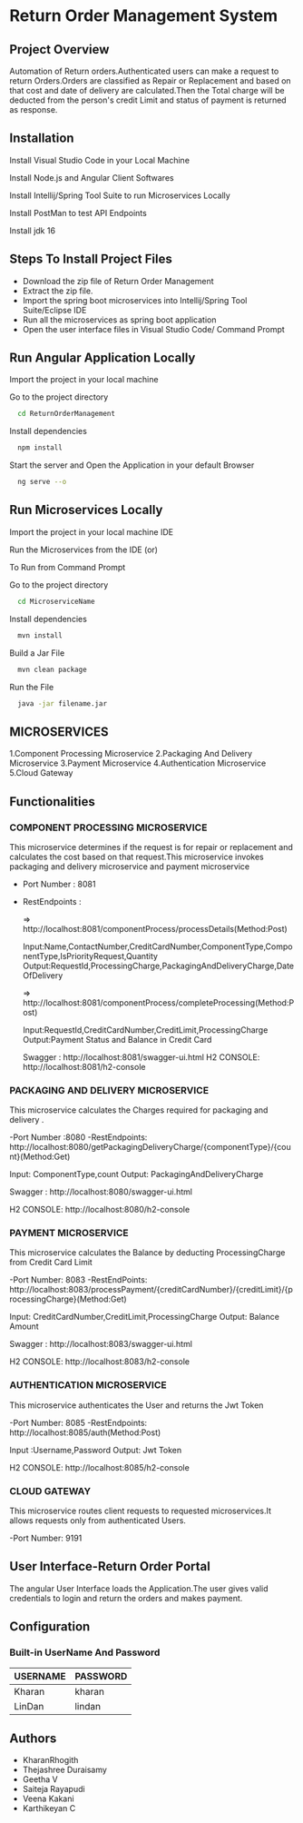 
# Return Order Management System

Project Overview
----------------
Automation of Return orders.Authenticated users can make a request to return Orders.Orders are classified as Repair or Replacement and based on that cost and date of delivery are calculated.Then the Total charge will be deducted from the person's credit Limit and status of payment is returned as response.

## Installation

Install Visual Studio Code in your Local Machine

Install Node.js and Angular Client Softwares

Install Intellij/Spring Tool Suite to run Microservices Locally

Install PostMan to test API Endpoints

Install jdk 16


## Steps To Install Project Files

- Download the zip file of Return Order Management
- Extract the zip file.
- Import the spring boot microservices into Intellij/Spring Tool Suite/Eclipse IDE
- Run all the microservices as spring boot application
- Open the user interface files in Visual Studio Code/ Command Prompt
    
## Run Angular Application Locally

Import the project in your local machine

Go to the project directory

```bash
  cd ReturnOrderManagement
```

Install dependencies

```bash
  npm install
```

Start the server and Open the Application in your default Browser

```bash
  ng serve --o
```

## Run Microservices Locally

Import the project in your local machine IDE

Run  the Microservices from the IDE (or)

To Run from Command Prompt

Go to the project directory

```bash
  cd MicroserviceName
```

Install dependencies

```bash
  mvn install
```

Build a Jar File

```bash
  mvn clean package
```
Run the File

```bash
  java -jar filename.jar
```

## MICROSERVICES

1.Component Processing Microservice
2.Packaging And Delivery Microservice
3.Payment Microservice
4.Authentication Microservice
5.Cloud Gateway

## Functionalities

### COMPONENT PROCESSING MICROSERVICE

  This microservice determines if the request is for repair or replacement and calculates the cost based on that request.This microservice invokes packaging and delivery microservice and payment microservice
  - Port Number   : 8081
  - RestEndpoints : 
     
    => http://localhost:8081/componentProcess/processDetails(Method:Post)
     
     Input:Name,ContactNumber,CreditCardNumber,ComponentType,ComponentType,IsPriorityRequest,Quantity
     Output:RequestId,ProcessingCharge,PackagingAndDeliveryCharge,DateOfDelivery
     
    => http://localhost:8081/componentProcess/completeProcessing(Method:Post)

     Input:RequestId,CreditCardNumber,CreditLimit,ProcessingCharge
     Output:Payment Status and Balance in Credit Card

    Swagger   : http://localhost:8081/swagger-ui.html
    H2 CONSOLE: http://localhost:8081/h2-console

### PACKAGING AND DELIVERY MICROSERVICE

This microservice calculates the Charges required for packaging and delivery .

-Port Number :8080
-RestEndpoints:
  http://localhost:8080/getPackagingDeliveryCharge/{componentType}/{count}(Method:Get)

 Input: ComponentType,count
 Output: PackagingAndDeliveryCharge

 Swagger   : http://localhost:8080/swagger-ui.html

 H2 CONSOLE: http://localhost:8080/h2-console

### PAYMENT MICROSERVICE

This microservice calculates the Balance by deducting ProcessingCharge from Credit Card Limit
 
-Port Number: 8083
-RestEndPoints:
 http://localhost:8083/processPayment/{creditCardNumber}/{creditLimit}/{processingCharge}(Method:Get)

Input: CreditCardNumber,CreditLimit,ProcessingCharge
Output: Balance Amount

Swagger   : http://localhost:8083/swagger-ui.html

H2 CONSOLE: http://localhost:8083/h2-console

### AUTHENTICATION MICROSERVICE

This microservice authenticates the User and returns the Jwt Token

-Port Number: 8085
-RestEndpoints:
 http://localhost:8085/auth(Method:Post)

 Input :Username,Password
 Output: Jwt Token


H2 CONSOLE: http://localhost:8085/h2-console

### CLOUD GATEWAY

This microservice routes client requests to requested microservices.It allows requests only from authenticated Users.

-Port Number: 9191

## User Interface-Return Order Portal

The angular User Interface loads the Application.The user gives valid credentials to login and return the orders and makes payment.

## Configuration

### Built-in UserName And Password


  USERNAME|PASSWORD
  ----|----
  Kharan|kharan
  LinDan|lindan
   
## Authors

- KharanRhogith
- Thejashree Duraisamy
- Geetha V
- Saiteja Rayapudi
- Veena Kakani
- Karthikeyan C